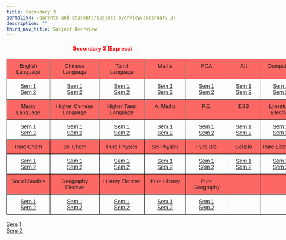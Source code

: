 ```yaml
---
title: Secondary 3
permalink: /parents-and-students/subject-overview/secondary-3/
description: ""
third_nav_title: Subject Overview
---
```

<h4 style="color:red" align="center"> Secondary 3 (Express)</h4>

<style type="text/css">
.tg  {border-collapse:collapse;border-spacing:0;}
.tg td{border-color:black;border-style:solid;border-width:1px;font-family:Arial, sans-serif;font-size:14px;
  overflow:hidden;padding:10px 5px;word-break:normal;}
.tg th{border-color:black;border-style:solid;border-width:1px;font-family:Arial, sans-serif;font-size:14px;
  font-weight:normal;overflow:hidden;padding:10px 5px;word-break:normal;}
.tg .tg-vswx{background-color:#fd6864;border-color:inherit;text-align:center;vertical-align:top}
.tg .tg-baqh{text-align:center;vertical-align:top}
.tg .tg-c3ow{border-color:inherit;text-align:center;vertical-align:top}
.tg .tg-wos8{background-color:#FD6864;text-align:center;vertical-align:top}
</style>
<table class="tg" style="undefined;table-layout: fixed; width: 771px">
<colgroup>
<col style="width: 114px">
<col style="width: 129px">
<col style="width: 118px">
<col style="width: 109px">
<col style="width: 108px">
<col style="width: 87px">
<col style="width: 106px">
</colgroup>
<thead>
  <tr>
    <th class="tg-vswx">English Language</th>
    <th class="tg-vswx">Chinese <br>Language</th>
    <th class="tg-vswx">Tamil <br>Language</th>
    <th class="tg-vswx">Maths</th>
    <th class="tg-vswx">POA</th>
    <th class="tg-vswx">Art</th>
    <th class="tg-vswx">Computing</th>
  </tr>
</thead>
<tbody>
  <tr>
    <td class="tg-c3ow"><a href="https://docs.google.com/document/d/16JIgOmoMdB9LfJ7VD7w4EURAzr6QNkOR/edit">Sem 1</a><br><a href="https://docs.google.com/document/d/16JIgOmoMdB9LfJ7VD7w4EURAzr6QNkOR/edit">Sem 2</a></td>
    <td class="tg-c3ow"><a href="https://docs.google.com/document/d/14-xJscMWmtbVgkA06cQCIW36t_ACtBVp/edit">Sem 1</a><br><a href="https://docs.google.com/document/d/16YCjyiwyhjrpYsI16VqJeJkzjWQ4Et1d/edit">Sem 2</a></td>
    <td class="tg-c3ow"><a href="https://docs.google.com/document/d/12ePf7I0Xg_uimv-hIdnjET1JZuDDIF9j/edit">Sem 1</a><br><a href="https://docs.google.com/document/d/1uR-wCiCSRVLgmxxWydBZ2P6dbsTrgJBC/edit">Sem 2</a></td>
    <td class="tg-c3ow"><a href="https://docs.google.com/document/d/1skY03PFjYQskvJmx9rijXUtihgN-GKTj/edit">Sem 1</a><br><a href="https://docs.google.com/document/d/1Fto3-Hzc7sM8kzlBHN7282s_0-euxOii/edit">Sem 2</a></td>
    <td class="tg-c3ow"><a href="https://docs.google.com/document/d/10zGO7e2gkE6qbRF2IECq9im5EJv88DfO/edit">Sem 1</a><br><a href="https://docs.google.com/document/d/1aIOL-46yG-08ocb_KIt4wZG5YleVoZU9/edit">Sem 2</a></td>
    <td class="tg-c3ow"><a href="https://docs.google.com/document/d/1HXb2yVbItnza76BS5gWGoPrfuqFg8LH7/edit">Sem 1</a><br><a href="https://docs.google.com/document/d/1D0hC-9Q_yNZrE3X4pSc70f1p2funRl_8/edit">Sem 2</a></td>
    <td class="tg-c3ow"><a href="https://docs.google.com/document/d/1D8_nAzvqEVF7ZR22e32Je3AbBEqXyxcu/edit">Sem 1</a><br><a href="https://docs.google.com/document/d/1_MZaZ6C5wz-qKPsuvobGauzSJ_XPo0fV/edit">Sem 2</a></td>
  </tr>
  <tr>
    <td class="tg-vswx">Malay Language</td>
    <td class="tg-vswx">Higher Chinese Language</td>
    <td class="tg-vswx">Higher Tamil Language</td>
    <td class="tg-vswx">A. Maths</td>
    <td class="tg-vswx">P.E.</td>
    <td class="tg-vswx">ESS</td>
    <td class="tg-vswx">Literature Elective</td>
  </tr>
  <tr>
    <td class="tg-c3ow"><a href="https://docs.google.com/document/d/1B9D86p8FuEiI2i0Mv5u1bw7cpu1Sp9cm/edit">Sem 1</a><br><a href="https://docs.google.com/document/d/1keDTzJ060olVNcSCmfMJRDuokFazKr3G/edit">Sem 2</a></td>
    <td class="tg-c3ow"><a href="https://docs.google.com/document/d/1auMWk2DW7ppSWINYQmf7ZfGnNCycACnC/edit">Sem 1</a><br><a href="https://docs.google.com/document/d/1uR-wCiCSRVLgmxxWydBZ2P6dbsTrgJBC/edit">Sem 2</a></td>
    <td class="tg-c3ow"><a href="https://docs.google.com/document/d/1lwIlAqvGI5LloWO_kY3Vd6-61xPcHazv/edit">Sem 1</a><br><a href="https://docs.google.com/document/d/1OZJyLrXCB-AEc1Xj38YuucNEV6hUPVpR/edit">Sem 2</a></td>
    <td class="tg-c3ow"><a href="https://docs.google.com/document/d/1e6a5MTtN8PaaEwSlENxSabKsY3f5oEnl/edit">Sem 1</a><br><a href="https://docs.google.com/document/d/1cHjO1IxhARBmHOzhTRg7QwKMARHzaz3-/edit">Sem 2</a></td>
    <td class="tg-c3ow"><a href="https://docs.google.com/document/d/17JQASbRKux_g2GWJhklFjklr7y73Gzll/edit">Sem 1</a><br><a href="https://docs.google.com/document/d/17d_nvg9Fj9w6PfvSbX1haq4K6Tv4onNY/edit">Sem 2</a></td>
    <td class="tg-c3ow"><a href="https://docs.google.com/document/d/1aAhX_vD2DylGFQawBMoMFLG5Ylci86yE/edit">Sem 1</a><br><a href="https://docs.google.com/document/d/1uCd0LhLM1V3hEQTJKoejzKLia58INWGK/edit">Sem 2</a></td>
    <td class="tg-c3ow"><a href="https://docs.google.com/document/d/1TCVZvZlBPA2cv8V6XWrQTQ3NtXPVHGQX/edit">Sem 1</a><br><a href="https://docs.google.com/document/d/1Lf36ORLkNotNyyJcqQM9wD-MTGMXS4OR/edit">Sem 2</a></td>
  </tr>
  <tr>
    <td class="tg-wos8">Pure Chem</td>
    <td class="tg-wos8">Sci Chem</td>
    <td class="tg-wos8">Pure Physics</td>
    <td class="tg-wos8">Sci Physics</td>
    <td class="tg-wos8">Pure Bio</td>
    <td class="tg-wos8">Sci Bio</td>
    <td class="tg-wos8">Pure Literature</td>
  </tr>
  <tr>
    <td class="tg-baqh"><a href="https://docs.google.com/document/d/14zCHOjlNjVuQKhWal6O5Qrnrw1ozo846/edit">Sem 1</a><br><a href="https://docs.google.com/document/d/1xnDrDVQshLEjW3EFz5ckYtdDoOWZLebQ/edit">Sem 2</a></td>
    <td class="tg-baqh"><a href="https://docs.google.com/document/d/1URz_zza4xQrF3oRh5VlyW-jWC4P4z_l0/edit">Sem 1</a><br><a href="https://docs.google.com/document/d/1N2Mm92K8L4_lFpfwS9WNUUW2nrZ8mO59/edit">Sem 2</a></td>
    <td class="tg-baqh"><a href="https://docs.google.com/document/d/1HfmgBZ2MOQE3b8UY8Na0FB7dJA75Hm_8/edit">Sem 1</a><br><a href="https://docs.google.com/document/d/1uLpz89ddG27WC1ZYcg69UCJDEZ9jLlZ9/edit">Sem 2</a></td>
    <td class="tg-baqh"><a href="https://docs.google.com/document/d/1QjS1eJsqlp13z8kdIe3qOaKmwUUbCJln/edit">Sem 1</a><br><a href="https://docs.google.com/document/d/1RZLx9FhaFmup2r4Yg5aR3TCGny1b6CXK/edit">Sem 2</a></td>
    <td class="tg-baqh"><a href="https://docs.google.com/document/d/15ox6jsVxlvfkyeqr2ucQj9EPKB3Dj3M0/edit">Sem 1</a><br><a href="https://docs.google.com/document/d/1T9PxewJdS3ibH-4qmdq-6kTkqakMZ5Qk/edit">Sem 2</a></td>
    <td class="tg-baqh"><a href="https://docs.google.com/document/d/1YVX5tjQ1kC6fbFTB1gJPRfaIOUGeTW8P/edit">Sem 1</a><br><a href="https://docs.google.com/document/d/1QripL5oI57ZJ_idj7kyq1t8Rtafjs63m/edit">Sem 2</a></td>
    <td class="tg-baqh"><a href="https://docs.google.com/document/d/1kWL_TTx6obIimtZffRgINKrhrQr5wIHE/edit">Sem 1</a><br><a href="https://docs.google.com/document/d/1hCcxH9PZF1JYufUlKc_QycETQRwXjAAu/edit">Sem 2</a></td>
  </tr>
  <tr>
    <td class="tg-wos8">Social Studies</td>
    <td class="tg-wos8">Geography Elective</td>
    <td class="tg-wos8">History Elective</td>
    <td class="tg-wos8">Pure History</td>
    <td class="tg-wos8">Pure Geography</td>
    <td class="tg-wos8"></td>
    <td class="tg-wos8"></td>
  </tr>
  <tr>
    <td class="tg-baqh"><a href="https://docs.google.com/document/d/1hiCx5JA2Anj3xCLO1IMvUKWHXc5pLhfv/edit">Sem 1</a><br><a href="https://docs.google.com/document/d/1yAUHXrliHOxMiklK9K8OgNRR6zHoSqqn/edit">Sem 2</a></td>
    <td class="tg-baqh"><a href="https://docs.google.com/document/d/12Dtj6Ch525uBlOhlbhtaW4_KBljG-bUW/edit">Sem 1</a><br><a href="https://docs.google.com/document/d/1cM5pD2OgQLyDkM9rKaiE6s63LmaryhGm/edit">Sem 2</a></td>
    <td class="tg-baqh"><a href="https://docs.google.com/document/d/1sw1O3I68l0Rr6K8l8adI3f2fv0zS-i07/edit">Sem 1</a><br><a href="https://docs.google.com/document/d/16X011kHRL-Bb9EKjLJs36lfyX5VaxzHt/edit">Sem 2</a></td>
    <td class="tg-baqh"><a href="https://docs.google.com/document/d/18behTxdj_yRy9fhCFuIPAFxgluF8Tifm/edit">Sem 1</a><br><a href="https://docs.google.com/document/d/1QdpqAULffEXRtxhEL6qkK6A9O3JgivV9/edit">Sem 2</a></td>
    <td class="tg-baqh"><a href="https://docs.google.com/document/d/1yYWuTMhHC7CM25Kj8DBmqLkND8ZnJreZ/edit">Sem 1</a><br><a href="https://docs.google.com/document/d/1VpQKfnk9cy-he6yiexkeTz7Fqh9LPRL1/edit">Sem 2</a></td>
    <td class="tg-baqh"></td>
    <td class="tg-baqh"></td>
  </tr>
</tbody>
</table>
<a href="t">Sem 1</a><br><a href="t">Sem 2</a>
